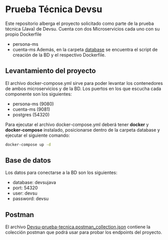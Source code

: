 # Prueba Técnica Devsu
Este repositorio alberga el proyecto solicitado como parte de la prueba técnica (Java) de Devsu.
Cuenta con dos Microservicios cada uno con su propio Dockerfile
* persona-ms
* cuenta-ms
Además, en la carpeta [database](database/) se encuentra el script de creación de la BD y el respectivo Dockerfile.
## Levantamiento del proyecto
El archivo docker-compose.yml sirve para poder levantar los contenedores de ambos microservicios y de la BD.
Los puertos en los que escucha cada componente son los siguientes:
* persona-ms (9080)
* cuenta-ms (9081)
* postgres (54320)

Para ejecutar el archivo docker-compose.yml deberá tener **docker** y **docker-compose** instalado, posicionarse dentro de la carpeta database y ejecutar el siguiente comando:
```bash
docker-compose up -d
```
## Base de datos
Los datos para conectarse a la BD son los siguientes:
* database: devsujava
* port: 54320
* user: devsu
* password: devsu
## Postman
El archivo [Devsu-prueba-tecnica.postman_collection.json](Devsu-prueba-tecnica.postman_collection.json) contiene la colección postman que podrá usar para probar los endpoints del proyecto.
